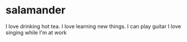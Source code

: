 salamander
==========
I love drinking hot tea.
I love learning new things.
I can play guitar
I love singing while I'm at work
